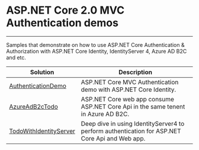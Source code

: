 # ASP.NET Core 2.0 MVC Authentication demos

----------

Samples that demonstrate on how to use ASP.NET Core Authentication & Authorization with ASP.NET Core Identity, IdentityServer 4, Azure AD B2C and etc.

| Solution | Description |
-----------|-------------|
| [AuthenticationDemo][1] |ASP.NET Core MVC Authentication demo with ASP.NET Core Identity.
| [AzureAdB2cTodo][2] |ASP.NET Core web app consume ASP.NET Core Api in the same tenent in Azure AD B2C.
| [TodoWithIdentityServer][3] |Deep dive in using IdentityServer4 to perform authentication for ASP.NET Core Api and Web app.





[1]: AuthenticationDemo/
[2]: AzureAdB2cTodo/
[3]: TodoWithIdentityServer/
